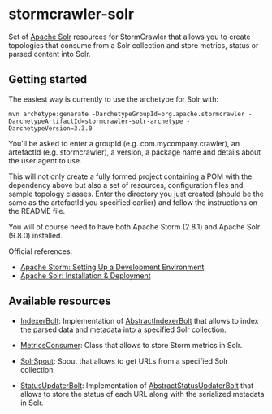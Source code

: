 # stormcrawler-solr

Set of [Apache Solr](https://solr.apache.org/) resources for StormCrawler that allows you to create topologies that consume from a Solr collection and store metrics, status or parsed content into Solr.

## Getting started

The easiest way is currently to use the archetype for Solr with:

`mvn archetype:generate -DarchetypeGroupId=org.apache.stormcrawler -DarchetypeArtifactId=stormcrawler-solr-archetype -DarchetypeVersion=3.3.0`

You'll be asked to enter a groupId (e.g. com.mycompany.crawler), an artefactId (e.g. stormcrawler), a version, a package name and details about the user agent to use.

This will not only create a fully formed project containing a POM with the dependency above but also a set of resources, configuration files and sample topology classes. Enter the directory you just created (should be the same as the artefactId you specified earlier) and follow the instructions on the README file.

You will of course need to have both Apache Storm (2.8.1) and Apache Solr (9.8.0) installed.

Official references:
* [Apache Storm: Setting Up a Development Environment](https://storm.apache.org/releases/current/Setting-up-development-environment.html)
* [Apache Solr: Installation & Deployment](https://solr.apache.org/guide/solr/latest/deployment-guide/installing-solr.html)

## Available resources

* [IndexerBolt](https://github.com/apache/stormcrawler/blob/main/external/solr/src/main/java/org/apache/stormcrawler/solr/bolt/IndexerBolt.java): Implementation of [AbstractIndexerBolt](https://github.com/apache/stormcrawler/blob/main/core/src/main/java/org/apache/stormcrawler/indexing/AbstractIndexerBolt.java) that allows to index the parsed data and metadata into a specified Solr collection.

* [MetricsConsumer](https://github.com/apache/stormcrawler/blob/main/external/solr/src/main/java/org/apache/stormcrawler/solr/metrics/MetricsConsumer.java): Class that allows to store Storm metrics in Solr.

* [SolrSpout](https://github.com/apache/stormcrawler/blob/main/external/solr/src/main/java/org/apache/stormcrawler/solr/persistence/SolrSpout.java): Spout that allows to get URLs from a specified Solr collection.

* [StatusUpdaterBolt](https://github.com/apache/stormcrawler/blob/main/external/solr/src/main/java/org/apache/stormcrawler/solr/persistence/StatusUpdaterBolt.java): Implementation of [AbstractStatusUpdaterBolt](https://github.com/apache/stormcrawler/blob/main/core/src/main/java/org/apache/stormcrawler/persistence/AbstractStatusUpdaterBolt.java) that allows to store the status of each URL along with the serialized metadata in Solr.

